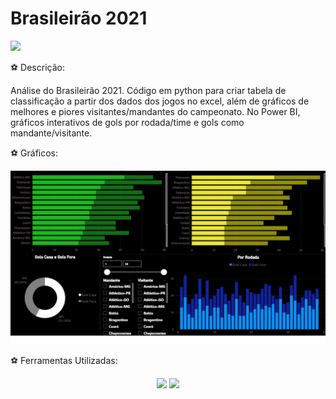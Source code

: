 # Brasileirão 2021

![](https://img.shields.io/github/repo-size/RaquelCCabral/Brasileirao-2021)

<label> ⚽ Descrição:

<p> Análise do Brasileirão 2021. Código em python para criar tabela de classificação a partir dos dados dos jogos no excel, além de gráficos de melhores e 
piores visitantes/mandantes do campeonato. No Power BI, gráficos interativos de gols por rodada/time e gols como mandante/visitante.

<label> ⚽ Gráficos: 

<p><img src = 'graficos brasileirao.png'>


<label> ⚽ Ferramentas Utilizadas:
<p align="center">
<img src="https://img.shields.io/badge/python-3670A0?style=for-the-badge&logo=python&logoColor=ffdd54">
<img src="https://img.shields.io/badge/power_bi-F2C811?style=for-the-badge&logo=powerbi&logoColor=black">
</p>
